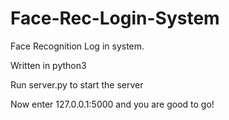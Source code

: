 # Face-Rec-Login-System
Face Recognition Log in system.

Written in python3

Run server.py to start the server

Now enter 127.0.0.1:5000 and you are good to go!
